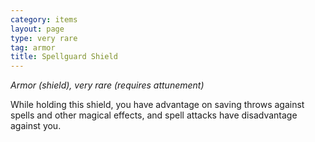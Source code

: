 ```yaml
---
category: items
layout: page
type: very rare
tag: armor
title: Spellguard Shield 
---
```

_Armor (shield), very rare (requires attunement)_ 

While holding this shield, you have advantage on saving throws against spells and other magical effects, and spell attacks have disadvantage against you. 
